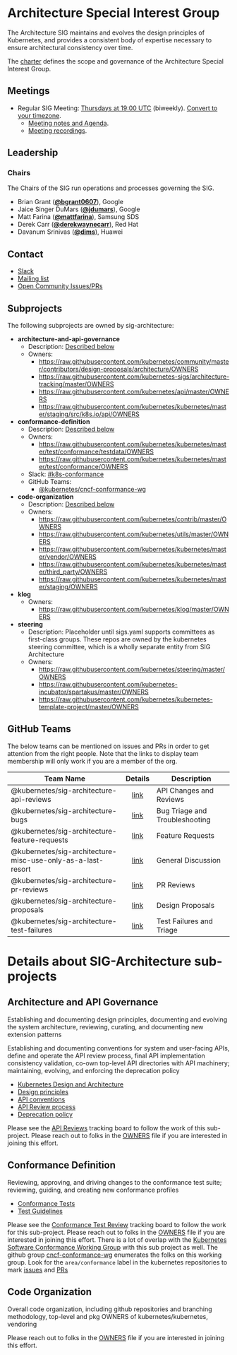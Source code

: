 <!---
This is an autogenerated file!

Please do not edit this file directly, but instead make changes to the
sigs.yaml file in the project root.

To understand how this file is generated, see https://git.k8s.io/community/generator/README.md
--->
# Architecture Special Interest Group

The Architecture SIG maintains and evolves the design principles of Kubernetes, and provides a consistent body of expertise necessary to ensure architectural consistency over time.

The [charter](charter.md) defines the scope and governance of the Architecture Special Interest Group.

## Meetings
* Regular SIG Meeting: [Thursdays at 19:00 UTC](https://docs.google.com/document/d/1FQx0BPlkkl1Bn0c9ocVBxYIKojpmrS1CFP5h0DI68AE/edit) (biweekly). [Convert to your timezone](http://www.thetimezoneconverter.com/?t=19:00&tz=UTC).
  * [Meeting notes and Agenda](https://docs.google.com/document/d/1BlmHq5uPyBUDlppYqAAzslVbAO8hilgjqZUTaNXUhKM/edit).
  * [Meeting recordings](https://www.youtube.com/playlist?list=PL69nYSiGNLP2m6198LaLN6YahX7EEac5g).

## Leadership

### Chairs
The Chairs of the SIG run operations and processes governing the SIG.

* Brian Grant (**[@bgrant0607](https://github.com/bgrant0607)**), Google
* Jaice Singer DuMars (**[@jdumars](https://github.com/jdumars)**), Google
* Matt Farina (**[@mattfarina](https://github.com/mattfarina)**), Samsung SDS
* Derek Carr (**[@derekwaynecarr](https://github.com/derekwaynecarr)**), Red Hat
* Davanum Srinivas (**[@dims](https://github.com/dims)**), Huawei

## Contact
* [Slack](https://kubernetes.slack.com/messages/sig-architecture)
* [Mailing list](https://groups.google.com/forum/#!forum/kubernetes-sig-architecture)
* [Open Community Issues/PRs](https://github.com/kubernetes/community/labels/sig%2Farchitecture)

## Subprojects

The following subprojects are owned by sig-architecture:
- **architecture-and-api-governance**
  - Description: [Described below](#architecture-and-api-governance)
  - Owners:
    - https://raw.githubusercontent.com/kubernetes/community/master/contributors/design-proposals/architecture/OWNERS
    - https://raw.githubusercontent.com/kubernetes-sigs/architecture-tracking/master/OWNERS
    - https://raw.githubusercontent.com/kubernetes/api/master/OWNERS
    - https://raw.githubusercontent.com/kubernetes/kubernetes/master/staging/src/k8s.io/api/OWNERS
- **conformance-definition**
  - Description: [Described below](#conformance-definition)
  - Owners:
    - https://raw.githubusercontent.com/kubernetes/kubernetes/master/test/conformance/testdata/OWNERS
    - https://raw.githubusercontent.com/kubernetes/kubernetes/master/test/conformance/OWNERS
  - Slack: [#k8s-conformance](https://kubernetes.slack.com/messages/k8s-conformance)
  - GitHub Teams:
    - [@kubernetes/cncf-conformance-wg](https://github.com/orgs/kubernetes/teams/cncf-conformance-wg)
- **code-organization**
  - Description: [Described below](#code-organization)
  - Owners:
    - https://raw.githubusercontent.com/kubernetes/contrib/master/OWNERS
    - https://raw.githubusercontent.com/kubernetes/utils/master/OWNERS
    - https://raw.githubusercontent.com/kubernetes/kubernetes/master/vendor/OWNERS
    - https://raw.githubusercontent.com/kubernetes/kubernetes/master/third_party/OWNERS
    - https://raw.githubusercontent.com/kubernetes/kubernetes/master/staging/OWNERS
- **klog**
  - Owners:
    - https://raw.githubusercontent.com/kubernetes/klog/master/OWNERS
- **steering**
  - Description: Placeholder until sigs.yaml supports committees as first-class groups. These repos are owned by the kubernetes steering committee, which is a wholly separate entity from SIG Architecture
  - Owners:
    - https://raw.githubusercontent.com/kubernetes/steering/master/OWNERS
    - https://raw.githubusercontent.com/kubernetes-incubator/spartakus/master/OWNERS
    - https://raw.githubusercontent.com/kubernetes/kubernetes-template-project/master/OWNERS

## GitHub Teams

The below teams can be mentioned on issues and PRs in order to get attention from the right people.
Note that the links to display team membership will only work if you are a member of the org.

| Team Name | Details | Description |
| --------- |:-------:| ----------- |
| @kubernetes/sig-architecture-api-reviews | [link](https://github.com/orgs/kubernetes/teams/sig-architecture-api-reviews) | API Changes and Reviews |
| @kubernetes/sig-architecture-bugs | [link](https://github.com/orgs/kubernetes/teams/sig-architecture-bugs) | Bug Triage and Troubleshooting |
| @kubernetes/sig-architecture-feature-requests | [link](https://github.com/orgs/kubernetes/teams/sig-architecture-feature-requests) | Feature Requests |
| @kubernetes/sig-architecture-misc-use-only-as-a-last-resort | [link](https://github.com/orgs/kubernetes/teams/sig-architecture-misc-use-only-as-a-last-resort) | General Discussion |
| @kubernetes/sig-architecture-pr-reviews | [link](https://github.com/orgs/kubernetes/teams/sig-architecture-pr-reviews) | PR Reviews |
| @kubernetes/sig-architecture-proposals | [link](https://github.com/orgs/kubernetes/teams/sig-architecture-proposals) | Design Proposals |
| @kubernetes/sig-architecture-test-failures | [link](https://github.com/orgs/kubernetes/teams/sig-architecture-test-failures) | Test Failures and Triage |

<!-- BEGIN CUSTOM CONTENT -->

# Details about SIG-Architecture sub-projects

## Architecture and API Governance

Establishing and documenting design principles, documenting and evolving the system architecture, reviewing, curating, and documenting new extension patterns

Establishing and documenting conventions for system and user-facing APIs, define and operate the APl review process, final API implementation consistency validation, co-own top-level API directories with API machinery; maintaining, evolving, and enforcing the deprecation policy

* [Kubernetes Design and Architecture](https://github.com/kubernetes/community/blob/master/contributors/design-proposals/architecture/architecture.md)
* [Design principles](https://github.com/kubernetes/community/blob/master/contributors/design-proposals/architecture/principles.md)
* [API conventions](/contributors/devel/sig-architecture/api-conventions.md)
* [API Review process](https://github.com/kubernetes/community/blob/master/sig-architecture/api-review-process.md)
* [Deprecation policy](https://kubernetes.io/docs/reference/deprecation-policy/)

Please see the [API Reviews](https://github.com/orgs/kubernetes/projects/13) tracking board to follow the work of this sub-project. Please reach out to folks in the [OWNERS](https://github.com/kubernetes/community/blob/master/contributors/design-proposals/architecture/OWNERS) file if you are interested in joining this effort.

## Conformance Definition

Reviewing, approving, and driving changes to the conformance test suite; reviewing, guiding, and creating new conformance profiles

* [Conformance Tests](https://github.com/kubernetes/kubernetes/blob/master/test/conformance/testdata/conformance.txt)
* [Test Guidelines](/contributors/devel/sig-architecture/conformance-tests.md)

Please see the [Conformance Test Review](https://github.com/kubernetes-sigs/architecture-tracking/projects/1) tracking board to follow the work for this sub-project. Please reach out to folks in the [OWNERS](https://github.com/kubernetes/kubernetes/blob/master/test/conformance/testdata/OWNERS) file if you are interested in joining this effort. There is a lot of overlap with the [Kubernetes Software Conformance Working Group](https://github.com/cncf/k8s-conformance/blob/master/README-WG.md) with this sub project as well. The github group [cncf-conformance-wg](https://github.com/orgs/kubernetes/teams/cncf-conformance-wg) enumerates the folks on this working group. Look for the `area/conformance` label in the kubernetes repositories to mark [issues](https://github.com/kubernetes/kubernetes/issues?q=is%3Aissue+is%3Aopen+label%3Aarea%2Fconformance) and [PRs](https://github.com/kubernetes/kubernetes/pulls?q=is%3Apr+is%3Aopen+label%3Aarea%2Fconformance) 

## Code Organization

Overall code organization, including github repositories and branching methodology, top-level and pkg OWNERS of kubernetes/kubernetes, vendoring

Please reach out to folks in the [OWNERS](https://github.com/kubernetes/kubernetes/blob/master/vendor/OWNERS) file if you are interested in joining this effort.


<!-- END CUSTOM CONTENT -->

